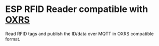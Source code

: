 # ESP RFID Reader compatible with [OXRS](https://oxrs.io)

Read RFID tags and publish the ID/data over MQTT in OXRS compatible format.